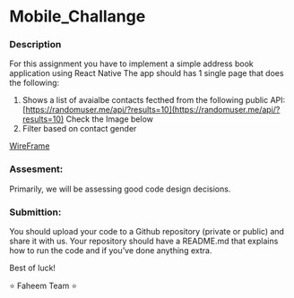 # Mobile_Challange
### Description
For this assignment you have to implement a simple address book application using React Native
The app should has 1 single page that does the following:
1. Shows a list of avaialbe contacts fecthed from the following public API: [https://randomuser.me/api/?results=10](https://randomuser.me/api/?results=10) Check the Image below
2. Filter based on contact gender

[WireFrame](wireframe.png)


### Assesment:
Primarily, we will be assessing good code design decisions.


### Submittion:
You should upload your code to a Github repository (private or public) and share it with us. Your repository should have a README.md that explains how to run the code and if you’ve done anything extra.

Best of luck!

⭐️ Faheem Team ⭐️
